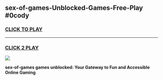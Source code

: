 
## sex-of-games-Unblocked-Games-Free-Play #0cody
<h3>
<a href="https://us.freeplayer.one?title=sex-of-games&ref=9M">CLICK TO PLAY</a></h3>
<hr>

<h3>
<a href="https://us.freeplayer.one?title=sex-of-games&ref=9M">CLICK 2 PLAY</a>
  
</h3>

<a href="https://us.freeplayer.one?title=sex-of-games&ref=9M"><img src="https://clearcache.store/games.png"></a>


**sex-of-games games unblocked: Your Gateway to Fun and Accessible Online Gaming**
